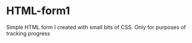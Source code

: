 # HTML-form1
Simple HTML form I created with small bits of CSS. Only for purposes of tracking progress
